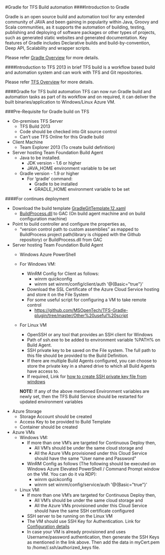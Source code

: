 #Gradle for TFS Build automation
####Introduction to Gradle

Gradle is an open source build and automation tool for any extended community of JAVA and been gaining in popularity within Java, Groovy and Scala communities, as it supports the automation of building, testing, publishing and deploying of software packages or other types of projects, such as generated static websites and generated documentation. Key features of Gradle includes Declarative builds and build-by-convention, Deep API, Scalability and wrapper scripts.

Please refer [Gradle Overview](http://www.gradle.org/overview) for more details.

####Introduction to TFS 2013 in brief
TFS build is a workflow based build and automation system and can work with TFS and Git repositories.

Please refer [TFS Overview](http://www.visualstudio.com/en-us/products/tfs-overview-vs.aspx) for more details.

####Gradle for TFS build automation
TFS can now run Gradle build and automation tasks as part of its workflow and on required, it can deliver the built binaries/application to Windows/Linux Azure VM.

###Pre-Requisite for Gradle build on TFS
* On-premises TFS Server
  - TFS Build 2013
  - Code should be checked into Git source control
  - Can’t use TFS Online for this Gradle build
* Client Machine
  - Team Explorer 2013 (To create build definition)
* Server hosting Team Foundation Build Agent
	- Java to be installed.
		- JDK version - 1.6 or higher
		- JAVA_HOME environment variable to be set
	- Gradle version - 1.9 or higher
		- For ‘gradle’ command:
			- Gradle to be installed
			- GRADLE_HOME environment variable to be set
			
####For continues deployment
* Download the build template [GradleGitTemplate.12.xaml](https://github.com/MSOpenTech/TFS-Gradle-plugin/blob/master/GradleGitTemplate.12.xaml)
	- [BuildProcess.dll](https://github.com/MSOpenTech/TFS-Gradle-plugin/tree/master/BuildTemplate/BuildProcess/bin) to GAC (On build agent machine and on build configuration machine)
* Point to build controller and configure the properties as,
	- “version control path to custom assemblies” as mapped to BuildProcess project path(library is chipped with the Github repository) or BuildProcess.dll from GAC
* Server hosting Team Foundation Build Agent
	- Windows Azure PowerShell
	- For Windows VM:
		- WinRM Config for Client as follows:
			- winrm quickconfig
			- winrm set winrm/config/client/auth '@{Basic="true"}'
		- Download the SSL Certificate of the Azure Cloud Service hosting and store it on the File System
		- For some useful script for configuring a VM to take remote control
			- https://github.com/MSOpenTech/TFS-Gradle-plugin/tree/master/Other%20useful%20script 
	- For Linux VM
		- OpenSSH or any tool that provides an SSH client for Windows
		- Path of ssh.exe to be added to environment variable %PATH% on Build Agent.
		- SSH private key to be saved on the File system. The full path to this file should be provided to the Build Definition. 
		- If there are multiple Build Agents configured, you can choose to store the private key in a shared drive to which all Build Agents have access to. 
		- If required, Link for [how to create SSH private key file from windows](http://azure.microsoft.com/en-us/documentation/articles/linux-use-ssh-key/)
		
		**NOTE:** If any of the above mentioned Environment variables are newly set, then the TFS Build Service should be restarted for updated environment variables
* Azure Storage
	- Storage Account should be created
	- Access Key to be provided to Build Template
	- Container should be created
* Azure VMs
	- Windows VM: 
		- If more than one VM’s are targeted for Continuous Deploy then, 
			- All VM’s should be under the same cloud storage and 
			- All the Azure VMs provisioned under this Cloud Service should have the same "User name and Password"
		- WinRM Config as follows (The following should be executed on Windows Azure Elevated PowerShell / Command Prompt window on the VM. You can do it via RDP):
			- winrm quickconfig
			- winrm set winrm/config/service/auth '@{Basic="true"}'
	- Linux VM:
		- If more than one VM’s are targeted for Continuous Deploy then, 
			- All VM’s should be under the same cloud storage and 
			- All the Azure VMs provisioned under this Cloud Service should have the same SSH certificate configured
		- SSH server to be running on the Linux VM
		- The VM should use SSH Key for Authentication. Link for [Configuration details](http://azure.microsoft.com/en-us/documentation/articles/linux-use-ssh-key/)
		- In case your VM is already provisioned and uses Username/password authentication, then generate the SSH Keys as mentioned in the link above. Then add the data in myCert.pem to /home/<username>/.ssh/authorized_keys file. 

